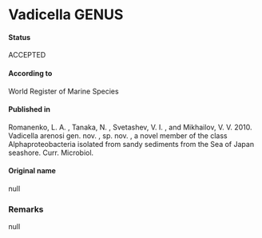 Vadicella GENUS
=======

#### Status
ACCEPTED

#### According to
World Register of Marine Species

#### Published in
Romanenko, L. A. , Tanaka, N. , Svetashev, V. I. , and Mikhailov, V. V. 2010. Vadicella arenosi gen. nov. , sp. nov. , a novel member of the class Alphaproteobacteria isolated from sandy sediments from the Sea of Japan seashore. Curr. Microbiol.

#### Original name
null

### Remarks
null
